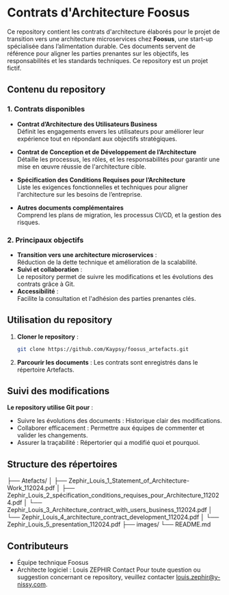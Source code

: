# Contrats d'Architecture Foosus

Ce repository contient les contrats d'architecture élaborés pour le projet de transition vers une architecture microservices chez **Foosus**, une start-up spécialisée dans l’alimentation durable.
Ces documents servent de référence pour aligner les parties prenantes sur les objectifs, les responsabilités et les standards techniques.
Ce repository est un projet fictif.

## Contenu du repository

### 1. Contrats disponibles
- **Contrat d’Architecture des Utilisateurs Business**  
  Définit les engagements envers les utilisateurs pour améliorer leur expérience tout en répondant aux objectifs stratégiques.
  
- **Contrat de Conception et de Développement de l’Architecture**  
  Détaille les processus, les rôles, et les responsabilités pour garantir une mise en œuvre réussie de l'architecture cible.

- **Spécification des Conditions Requises pour l’Architecture**  
  Liste les exigences fonctionnelles et techniques pour aligner l'architecture sur les besoins de l’entreprise.

- **Autres documents complémentaires**  
  Comprend les plans de migration, les processus CI/CD, et la gestion des risques.

### 2. Principaux objectifs
- **Transition vers une architecture microservices** :  
  Réduction de la dette technique et amélioration de la scalabilité.
- **Suivi et collaboration** :  
  Le repository permet de suivre les modifications et les évolutions des contrats grâce à Git.
- **Accessibilité** :  
  Facilite la consultation et l'adhésion des parties prenantes clés.

## Utilisation du repository
1. **Cloner le repository** :
   ```bash
   git clone https://github.com/Kaypsy/foosus_artefacts.git
2. **Parcourir les documents** :
Les contrats sont enregistrés dans le répertoire Artefacts.

## Suivi des modifications
**Le repository utilise Git pour** :

- Suivre les évolutions des documents : Historique clair des modifications.
- Collaborer efficacement : Permettre aux équipes de commenter et valider les changements.
- Assurer la traçabilité : Répertorier qui a modifié quoi et pourquoi.

## Structure des répertoires
├── Atefacts/
│   ├── Zephir_Louis_1_Statement_of_Architecture-Work_112024.pdf
│   ├── Zephir_Louis_2_spécification_conditions_requises_pour_Architecture_112024.pdf
│   └── Zephir_Louis_3_Architecture_contract_with_users_business_112024.pdf
│   └── Zephir_Louis_4_architecture_contract_development_112024.pdf
│   └── Zephir_Louis_5_presentation_112024.pdf
├── images/
└── README.md

## Contributeurs
- Équipe technique Foosus
- Architecte logiciel : Louis ZEPHIR
Contact
Pour toute question ou suggestion concernant ce repository, veuillez contacter louis.zephir@y-nissy.com.

